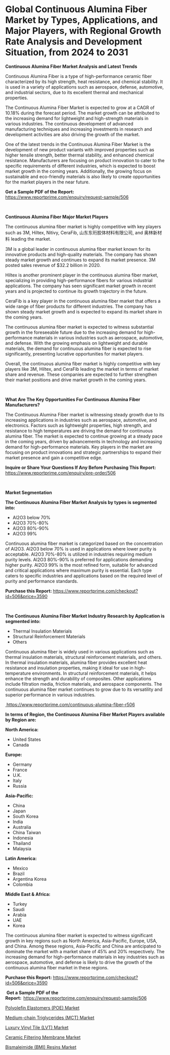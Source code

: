 <p><h1>Global Continuous Alumina Fiber Market by Types, Applications, and Major Players, with Regional Growth Rate Analysis and Development Situation, from 2024 to 2031</h1></p><p><strong>Continuous Alumina Fiber Market Analysis and Latest Trends</strong></p>
<p><p>Continuous Alumina Fiber is a type of high-performance ceramic fiber characterized by its high strength, heat resistance, and chemical stability. It is used in a variety of applications such as aerospace, defense, automotive, and industrial sectors, due to its excellent thermal and mechanical properties.</p><p>The Continuous Alumina Fiber Market is expected to grow at a CAGR of 10.18% during the forecast period. The market growth can be attributed to the increasing demand for lightweight and high-strength materials in various industries. The continuous development of advanced manufacturing techniques and increasing investments in research and development activities are also driving the growth of the market.</p><p>One of the latest trends in the Continuous Alumina Fiber Market is the development of new product variants with improved properties such as higher tensile strength, better thermal stability, and enhanced chemical resistance. Manufacturers are focusing on product innovation to cater to the specific requirements of different industries, which is expected to boost market growth in the coming years. Additionally, the growing focus on sustainable and eco-friendly materials is also likely to create opportunities for the market players in the near future.</p></p>
<p><strong>Get a Sample PDF of the Report:&nbsp;</strong> <a href="https://www.reportprime.com/enquiry/request-sample/506">https://www.reportprime.com/enquiry/request-sample/506</a></p>
<p>&nbsp;</p>
<p><strong>Continuous Alumina Fiber Major Market Players</strong></p>
<p><p>The continuous alumina fiber market is highly competitive with key players such as 3M, Hiltex, Nitivy, CeraFib, 山东东珩胶体材料有限公司, and 奥林新材料 leading the market. </p><p>3M is a global leader in continuous alumina fiber market known for its innovative products and high-quality materials. The company has shown steady market growth and continues to expand its market presence. 3M posted sales revenue of $32.2 billion in 2020.</p><p>Hiltex is another prominent player in the continuous alumina fiber market, specializing in providing high-performance fibers for various industrial applications. The company has seen significant market growth in recent years and is projected to continue its growth trajectory in the future. </p><p>CeraFib is a key player in the continuous alumina fiber market that offers a wide range of fiber products for different industries. The company has shown steady market growth and is expected to expand its market share in the coming years.</p><p>The continuous alumina fiber market is expected to witness substantial growth in the foreseeable future due to the increasing demand for high-performance materials in various industries such as aerospace, automotive, and defense. With the growing emphasis on lightweight and durable materials, the demand for continuous alumina fiber is expected to rise significantly, presenting lucrative opportunities for market players.</p><p>Overall, the continuous alumina fiber market is highly competitive with key players like 3M, Hiltex, and CeraFib leading the market in terms of market share and revenue. These companies are expected to further strengthen their market positions and drive market growth in the coming years.</p></p>
<p>&nbsp;</p>
<p><strong>What Are The Key Opportunities For Continuous Alumina Fiber Manufacturers?</strong></p>
<p><p>The Continuous Alumina Fiber market is witnessing steady growth due to its increasing applications in industries such as aerospace, automotive, and electronics. Factors such as lightweight properties, high strength, and resistance to high temperatures are driving the demand for continuous alumina fiber. The market is expected to continue growing at a steady pace in the coming years, driven by advancements in technology and increasing demand for high-performance materials. Key players in the market are focusing on product innovations and strategic partnerships to expand their market presence and gain a competitive edge.</p></p>
<p><strong>Inquire or Share Your Questions If Any Before Purchasing This Report:</strong> <a href="https://www.reportprime.com/enquiry/pre-order/506">https://www.reportprime.com/enquiry/pre-order/506</a></p>
<p>&nbsp;</p>
<p><strong>Market Segmentation</strong></p>
<p><strong>The Continuous Alumina Fiber Market Analysis by types is segmented into:</strong></p>
<p><ul><li>Al2O3 below 70%</li><li>Al2O3 70%-80%</li><li>Al2O3 80%-90%</li><li>Al2O3 99%</li></ul></p>
<p><p>Continuous alumina fiber market is categorized based on the concentration of Al2O3. Al2O3 below 70% is used in applications where lower purity is acceptable. Al2O3 70%-80% is utilized in industries requiring medium purity levels. Al2O3 80%-90% is preferred for applications demanding higher purity. Al2O3 99% is the most refined form, suitable for advanced and critical applications where maximum purity is essential. Each type caters to specific industries and applications based on the required level of purity and performance standards.</p></p>
<p><strong>Purchase this Report:&nbsp;</strong><a href="https://www.reportprime.com/checkout?id=506&price=3590">https://www.reportprime.com/checkout?id=506&price=3590</a></p>
<p>&nbsp;</p>
<p><strong>The Continuous Alumina Fiber Market Industry Research by Application is segmented into:</strong></p>
<p><ul><li>Thermal Insulation Materials</li><li>Structural Reinforcement Materials</li><li>Others</li></ul></p>
<p><p>Continuous alumina fiber is widely used in various applications such as thermal insulation materials, structural reinforcement materials, and others. In thermal insulation materials, alumina fiber provides excellent heat resistance and insulation properties, making it ideal for use in high-temperature environments. In structural reinforcement materials, it helps enhance the strength and durability of composites. Other applications include filtration media, friction materials, and aerospace components. The continuous alumina fiber market continues to grow due to its versatility and superior performance in various industries.</p></p>
<p><a href="https://www.reportprime.com/continuous-alumina-fiber-r506">&nbsp;https://www.reportprime.com/continuous-alumina-fiber-r506</a></p>
<p><strong>In terms of Region, the Continuous Alumina Fiber Market Players available by Region are:</strong></p>
<p>
    <p> <strong> North America: </strong>
        <ul>
            <li>United States</li>
            <li>Canada</li>
        </ul>
        </p> 
    <p> <strong> Europe: </strong>
        <ul>
            <li>Germany</li>
            <li>France</li>
            <li>U.K.</li>
            <li>Italy</li>
            <li>Russia</li>
        </ul>
        </p> 
    <p> <strong> Asia-Pacific: </strong>
        <ul>
            <li>China</li>
            <li>Japan</li>
            <li>South Korea</li>
            <li>India</li>
            <li>Australia</li>
            <li>China Taiwan</li>
            <li>Indonesia</li>
            <li>Thailand</li>
            <li>Malaysia</li>
        </ul>
        </p> 
    <p> <strong> Latin America: </strong>
        <ul>
            <li>Mexico</li>
            <li>Brazil</li>
            <li>Argentina Korea</li>
            <li>Colombia</li>
        </ul>
        </p> 
    <p> <strong> Middle East & Africa: </strong>
        <ul>
            <li>Turkey</li>
            <li>Saudi</li>
            <li>Arabia</li>
            <li>UAE</li>
            <li>Korea</li>
        </ul>
    </p>
    </p>
<p><p>The continuous alumina fiber market is expected to witness significant growth in key regions such as North America, Asia-Pacific, Europe, USA, and China. Among these regions, Asia-Pacific and China are anticipated to dominate the market with a market share of 45% and 20% respectively. The increasing demand for high-performance materials in key industries such as aerospace, automotive, and defense is likely to drive the growth of the continuous alumina fiber market in these regions.</p></p>
<p><strong>Purchase this Report: </strong><a href="https://www.reportprime.com/checkout?id=506&price=3590">https://www.reportprime.com/checkout?id=506&price=3590</a></p>
<p>&nbsp;<strong>Get a Sample PDF of the Report:&nbsp;&nbsp;</strong><a href="https://www.reportprime.com/enquiry/request-sample/506">https://www.reportprime.com/enquiry/request-sample/506</a></p>
<p><strong></strong></p>
<p><p><a href="https://github.com/LarryPearsongXXfvf/Market-Research-Report-List-1/blob/main/polyolefin-elastomers-poe-market.md">Polyolefin Elastomers (POE) Market</a></p><p><a href="https://github.com/FredaSauer/Market-Research-Report-List-1/blob/main/medium-chain-triglycerides-mct-market.md">Medium-chain Triglycerides (MCT) Market</a></p><p><a href="https://github.com/kishanagarner91/Market-Research-Report-List-1/blob/main/luxury-vinyl-tile-lvt-market.md">Luxury Vinyl Tile (LVT) Market</a></p><p><a href="https://github.com/brendafegmorris532/Market-Research-Report-List-2/blob/main/ceramic-filtering-membrane-market.md">Ceramic Filtering Membrane Market</a></p><p><a href="https://github.com/hrhzhypq19/Market-Research-Report-List-1/blob/main/bismaleimide-bmi-resins-market.md">Bismaleimide (BMI) Resins Market</a></p></p>